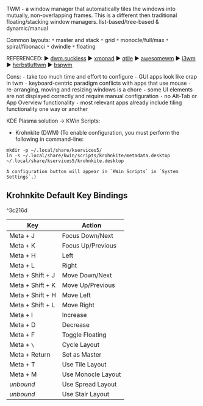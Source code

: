 TWM `-` a window manager that automatically tiles the windows into mutually, non-overlapping frames. This is a different then traditional floating/stacking window managers.
list-based/tree-based & dynamic/manual

Common layouts:
`*` master and stack
`*` grid
`*` monocle/full/max
`*` spiral/fibonacci
`*` dwindle
`*` floating

REFERENCED: 
► [dwm.suckless](https://dwm.suckless.org/) 
► [xmonad](https://xmonad.org/) 
► [qtile](http://www.qtile.org/) 
► [awesomewm](https://awesomewm.org/) 
► [i3wm](https://i3wm.org/) 
► [herbstluftwm](https://herbstluftwm.org/) 
► [bspwm](https://github.com/baskerville/bspwm)

Cons:
`-` take too much time and effort to configure
`-` GUI apps look like crap in twm
`-` keyboard-centric paradigm conflicts with apps that use mouse
`-` re-arranging, moving and resizing windows is a chore
`-` some UI elements are not displayed correctly and require manual configuration
`-` no Alt-Tab or App Overview functionality
`-` most relevant apps already include tiling functionality one way or another

KDE Plasma solution -> KWin Scripts:
- Krohnkite (DWM)
(To enable configuration, you must perform the following in command-line:
```
mkdir -p ~/.local/share/kservices5/
ln -s ~/.local/share/kwin/scripts/krohnkite/metadata.desktop ~/.local/share/kservices5/krohnkite.desktop
```
	A configuration button will appear in `KWin Scripts` in `System Settings`.)
## Krohnkite Default Key Bindings

^3c216d

| Key | Action |   
| ----------- | ----------- |   
| Meta + J | Focus Down/Next |   
| Meta + K | Focus Up/Previous |
| Meta + H | Left |
| Meta + L | Right |
| Meta + Shift + J | Move Down/Next |
| Meta + Shift + K | Move Up/Previous |
| Meta + Shift + H | Move Left |
| Meta + Shift + L | Move Right |
| Meta + I | Increase |
| Meta + D | Decrease |
| Meta + F | Toggle Floating |
| Meta + `\` | Cycle Layout |
| Meta + Return | Set as Master |
| Meta + T | Use Tile Layout |
| Meta + M | Use Monocle Layout |
| _unbound_ | Use Spread Layout |
| _unbound_ | Use Stair Layout |
